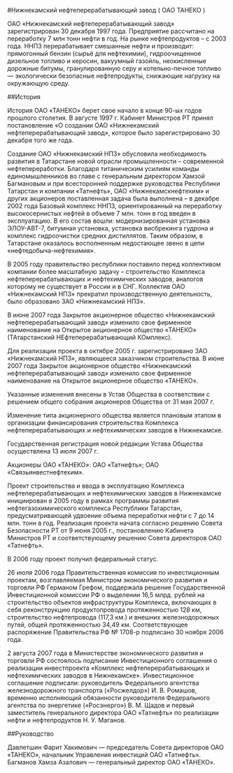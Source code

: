 #Нижнекамский нефтеперерабатывающий завод ( ОАО ТАНЕКО )

ОАО «Нижнекамский нефтеперерабатывающий завод» зарегистрирован 30 декабря 1997 года. Предприятие рассчитано на переработку 7 млн тонн нефти в год. На рынке нефтепродуктов – с 2003 года. ННПЗ перерабатывает смешанные нефти и производит: прямогонный бензин (сырьё для нефтехимии), гидроочищенное дизельное топливо и керосин, вакуумный газойль, неокисленные дорожные битумы, гранулированную серу и котельно-печное топливо — экологически безопасные нефтепродукты, снижающие нагрузку на окружающую среду.

##История

История ОАО «ТАНЕКО» берет свое начало в конце 90-ых годов прошлого столетия. В августе 1997 г. Кабинет Министров РТ принял постановление «О создании ОАО «Нижнекамский нефтеперерабатывающий завод», которое было зарегистрировано 30 декабря того же года.

Создание ОАО «Нижнекамский НПЗ» обусловила необходимость развития в Татарстане новой отрасли промышленности – современной нефтепереработки. Благодаря титаническим усилиям команды единомышленников во главе с генеральным директором Хамзой Багмановым и при всесторонней поддержке руководства Республики Татарстан и компании «Татнефть», ОАО «Нижнекамскнефтехим» и других акционеров поставленная задача была выполнена – в декабре 2002 года Базовый комплекс ННПЗ, ориентированный на переработку высокосернистых нефтей в объеме 7 млн. тонн в год введен в эксплуатацию. В его состав вошли: модернизированная установка ЭЛОУ-АВТ-7, битумная установка, установка висбрекинга гудрона и комплекс гидроочистки средних дистиллятов. Таким образом, в Татарстане оказалось восполненным недостающее звено в цепи «нефтедобыча-нефтехимия».

В 2005 году правительство республики поставило перед коллективом компании более масштабную задачу – строительство Комплекса нефтеперерабатывающих и нефтехимических заводов, аналогов которому не существует в России и в СНГ. Коллектив ОАО «Нижнекамский НПЗ» прекратил производственную деятельность, было образовано ЗАО «Нижнекамский НПЗ».

В июне 2007 года Закрытое акционерное общество «Нижнекамский нефтеперерабатывающий завод» изменило свое фирменное наименование на Открытое акционерное общество «ТАНЕКО» (ТАтарстанский НЕфтеперерабатывающий КОмплекс).

 

Для реализации проекта в октябре 2005 г. зарегистрировано ЗАО «Нижнекамский НПЗ», являющееся заказчиком строительства. В июне 2007 года Закрытое акционерное общество «Нижнекамский нефтеперерабатывающий завод» изменило свое фирменное наименование на Открытое акционерное общество «ТАНЕКО».

Указанные изменения внесены в Устав Общества в соответствии с решением общего собрания акционеров Общества от 31 мая 2007 г.

Изменение типа акционерного общества является плановым этапом в организации финансирования строительства Комплекса нефтеперерабатывающих и нефтехимических заводов в Нижнекамске.

Государственная регистрация новой редакции Устава Общества осуществлена 13 июля 2007 г.

Акционеры ОАО «ТАНЕКО»: ОАО «Татнефть»; ОАО «Связьинвестнефтехим».

Проект строительства и ввода в эксплуатацию Комплекса нефтеперерабатывающих и нефтехимических заводов в Нижнекамске инициирован в 2005 году в рамках программы развития нефтегазохимического комплекса Республики Татарстан, предусматривающей удвоение объема переработки нефти с 7 до 14 млн. тонн в год. Реализация проекта начата согласно решению Совета Безопасности РТ от 9 июня 2005 г., постановлению Кабинета Министров РТ и соответствующему решению Совета директоров ОАО «Татнефть».

В 2006 году проект получил федеральный статус.

26 июля 2006 года Правительственная комиссия по инвестиционным проектам, возглавляемая Министром экономического развития и торговли РФ Германом Грефом, поддержала решение Государственной Инвестиционной комиссии РФ о выделении 16,5 млрд. рублей на строительство объектов инфраструктуры Комплекса, включающих в себя реконструкцию продуктопровода протяженностью 128 км, строительство нефтепровода (117,3 км.) и внешних железнодорожных путей, общей протяженностью 34,49 км. Соответствующее распоряжение Правительства РФ № 1708-р подписано 30 ноября 2006 года.

2 августа 2007 года в Министерстве экономического развития и торговли РФ состоялось подписание Инвестиционного соглашения о реализации инвестпроекта «Комплекс нефтеперерабатывающих и нефтехимических заводов в Нижнекамске». Инвестиционное соглашение подписали: руководитель Федерального агентства железнодорожного транспорта («Росжелдор») И. В. Ромашов, временно исполняющий обязанности руководителя Федерального агентства по энергетике («Росэнерго») В. М. Щадов и первый заместитель генерального директора ОАО «Татнефть» по реализации нефти и нефтепродуктов Н. У. Маганов.

##Руководство

Давлетшин Фарит Хакимович — председатель Совета директоров ОАО «ТАНЕКО», начальник Управления инвестиций ОАО «Татнефть».
Багманов Хамза Азалович — генеральный директор ОАО «ТАНЕКО».
